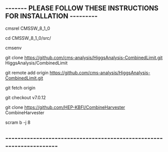 ## ------- PLEASE FOLLOW THESE INSTRUCTIONS FOR INSTALLATION ---------
cmsrel CMSSW_8_1_0

cd CMSSW_8_1_0/src/

cmsenv

git clone https://github.com/cms-analysis/HiggsAnalysis-CombinedLimit.git HiggsAnalysis/CombinedLimit

git remote add origin https://github.com/cms-analysis/HiggsAnalysis-CombinedLimit.git

git fetch origin

git checkout v7.0.12

git clone https://github.com/HEP-KBFI/CombineHarvester CombineHarvester

scram b -j 8
## -------------------------------------------------------------------- ##

